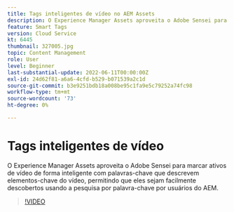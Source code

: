 ```yaml
---
title: Tags inteligentes de vídeo no AEM Assets
description: O Experience Manager Assets aproveita o Adobe Sensei para marcar ativos de vídeo de forma inteligente com palavras-chave que descrevem elementos-chave do vídeo, permitindo que eles sejam facilmente descobertos usando a pesquisa por palavra-chave por usuários do AEM.
feature: Smart Tags
version: Cloud Service
kt: 6445
thumbnail: 327005.jpg
topic: Content Management
role: User
level: Beginner
last-substantial-update: 2022-06-11T00:00:00Z
exl-id: 24d62f81-a6a6-4cfd-b529-b071539a2c1d
source-git-commit: b3e9251bdb18a008be95c1fa9e5c79252a74fc98
workflow-type: tm+mt
source-wordcount: '73'
ht-degree: 0%

---
```


# Tags inteligentes de vídeo

O Experience Manager Assets aproveita o Adobe Sensei para marcar ativos de vídeo de forma inteligente com palavras-chave que descrevem elementos-chave do vídeo, permitindo que eles sejam facilmente descobertos usando a pesquisa por palavra-chave por usuários do AEM.

>[!VIDEO](https://video.tv.adobe.com/v/327005?quality=12&learn=on)
